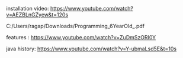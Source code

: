 installation video:  https://www.youtube.com/watch?v=AEZBLnGZyew&t=120s

C:/Users/ragap/Downloads/Programming_6YearOld_.pdf

features : https://www.youtube.com/watch?v=ZuDmSzORI0Y

java history: https://www.youtube.com/watch?v=Y-ubmaLsd5E&t=10s
